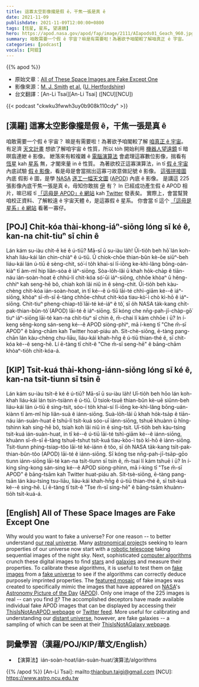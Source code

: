 ```yaml
---
title: 這寡太空影像攏是假 ê，干焦一張是真 ê
date: 2021-11-09
publishdate: 2021-11-09T12:00:00+0800
tags: [恆星, 星系, 望遠鏡]
hero: https://apod.nasa.gov/apod/fap/image/2111/AIapods01_Geach_960.jpg
summary: 咱敢需要一个假 ê 宇宙？嘛是有需要啦！為著欲予咱閣較了解咱真正 ê 宇宙。
categories: [podcast]
vocals: [阿錕]
---
```


{{% apod %}}

- 原始文章：[All of These Space Images are Fake Except One](https://apod.nasa.gov/apod/ap211109.html)
- 影像來源：[M. J. Smith](https://www.mjjsmith.com/) [et al.](https://ui.adsabs.harvard.edu/abs/2021arXiv211101713S/abstract) ([U. Hertfordshire](https://www.herts.ac.uk/research/centres/car))
- 台文翻譯：[An-Li Tsai][An-Li Tsai] ([NCU][NCU])

{{< podcast "ckwku3fwwh3uy0b908k110cdy" >}}

## [漢羅] 這寡太空影像攏是假 ê，干焦一張是真 ê
咱敢需要一个假 ê 宇宙？
嘛是有需要啦！為著欲予咱閣較了解 [咱真正 ê 宇宙][our real universe t]。
有足濟 [天文計畫][astronomical project] 想欲了解咱宇宙 ê 性質，所以 to̍h 開始利用 [機器人望遠鏡][robotic telescope] tī 暗暝翕連紲 ê 影像。
紲落來有較複雜 ê [電腦演算法][computer algorithms] 會處理這寡數位影像，揣看有 [恆星][stars] kah [星系][galaxies] 無，才閣來量 in ê 性質。
為著欲校正這寡演算法，in tī [假 ê 宇宙][fake universe] 內底試驗 [假 ê 影像][fake images]，看是毋是會當揣出這寡刁故意做記號 ê 影像。
[這張拼接圖][featured mosaic] 內底 假影 ê 圖，是學 [NASA][NASA] [逐工一幅天文圖][Astronomy Picture of the Day] ([APOD][APOD]) 內底 ê 影像。
是講這 225 張影像內底干焦一張是真 ê，毋知你敢揣 [伊][it] 有？
In 已經成功產生假 ê APOD 相片，嘛已經 tī [「這毋是 APOD」ê 網站][ThisIsNotAnAPOD webpage] kah [Twitter][Twitter feed] 發表矣。
實際上，會當幫贊咱校正資料、了解較遠 ê 宇宙天體 ê，是這寡假 ê 星系。
你會當 tī 這个 [「這毋是星系」ê 網站][ThisIsNotAGalaxy webpage] 看著一寡仔。

## [POJ] Chit-kóa thài-khong-iáⁿ-siōng lóng sī ké ê, kan-na chit-tiuⁿ sī chin ê
Lán kám su-iàu chi̍t-ê ké ê ú-tiū?
Mā-sī ū su-iàu la̍h! Ūi-tio̍h beh hō͘ lán koh-khah liáu-kái lán chin-chiàⁿ ê ú-tiū.
Ū chiok-chōe thian-bûn kè-ōe siūⁿ-beh liáu-kái lán ú-tiū ê sèng-chit, só͘-í to̍h khai-sí lī-iōng ke-khì-lâng bōng-oán-kiàⁿ tī àm-mî hip liân-sòa ê iáⁿ-siōng.
Sòa-lo̍h-lâi ū khah ho̍k-cha̍p ê tiān-náu ián-soàn-hoat ē chhú-lí chit-kóa só͘-ūi iáⁿ-siōng, chhōe khòaⁿ ū hêng-chhiⁿ kah seng-hē bô, chiah koh lâi niû in ê sèng-chit.
Ūi-tio̍h beh kàu-chèng chit-kóa ián-soàn-hoat, in tī ké--ê ú-tiū lāi-té chhì-giām ké--ê iáⁿ-siōng, khòaⁿ sī-m̄-sī ē-tàng chhōe-chhut chit-kóa tiau-kò͘-ì chò kì-hō ê iáⁿ-siōng.
Chit-tiuⁿ pheng-chiap-tô͘ lāi-té ké-iáⁿ ê tô͘, sī o̍h NASA ta̍k-kang chi̍t-pak-thian-bûn-tô͘ (APOD) lāi-té ê iáⁿ-siōng.
Sī kóng che nn̄g-pah-jī-cha̍p-gō͘ tiuⁿ iáⁿ-siōng lāi-té kan-na chi̍t-tiuⁿ sī chin ê, m̄-chai lí kám chhōe i ū?
In í-keng sêng-kong sán-seng ké--ê APOD siòng-phìⁿ, mā í-keng tī "Che m̄-sī APOD" ê bāng-chām kah Twitter hoat-piáu ah.
Si̍t-chè-siōng, ē-tàng pang-chān lán kàu-chèng chu-liāu, liáu-kái khah-hn̄g ê ú-tiū thian-thé ê, sī chit-kóa ké--ê seng-hē.
Lí ē-tàng tī chit-ê "Che m̄-sī seng-hē" ê bāng-chām khòaⁿ-tio̍h chi̍t-kóa-á.

## [KIP] Tsit-kuá thài-khong-iánn-siōng lóng sī ké ê, kan-na tsit-tiunn sī tsin ê
Lán kám su-iàu tsi̍t-ê ké ê ú-tiū?
Mā-sī ū su-iàu la̍h! Uī-tio̍h beh hōo lán koh-khah liáu-kái lán tsin-tsiànn ê ú-tiū.
Ū tsiok-tsuē thian-bûn kè-uē siūnn-beh liáu-kái lán ú-tiū ê sìng-tsit, sóo-í to̍h khai-sí lī-iōng ke-khì-lâng bōng-uán-kiànn tī àm-mî hip liân-suà ê iánn-siōng.
Suà-lo̍h-lâi ū khah ho̍k-tsa̍p ê tiān-náu ián-suàn-huat ē tshú-lí tsit-kuá sóo-uī iánn-siōng, tshuē khuànn ū hîng-tshinn kah sing-hē bô, tsiah koh lâi niû in ê sìng-tsit.
Uī-tio̍h beh kàu-tsìng tsit-kuá ián-suàn-huat, in tī ké--ê ú-tiū lāi-té tshì-giām ké--ê iánn-siōng, khuànn sī-m̄-sī ē-tàng tshuē-tshut tsit-kuá tiau-kòo-ì tsò kì-hō ê iánn-siōng.
Tsit-tiunn phing-tsiap-tôo lāi-té ké-iánn ê tôo, sī o̍h NASA ta̍k-kang tsi̍t-pak-thian-bûn-tôo (APOD) lāi-té ê iánn-siōng.
Sī kóng tse nn̄g-pah-jī-tsa̍p-gōo tiunn iánn-siōng lāi-té kan-na tsi̍t-tiunn sī tsin ê, m̄-tsai lí kám tshuē i ū?
In í-king sîng-kong sán-sing ké--ê APOD siòng-phìnn, mā í-king tī "Tse m̄-sī APOD" ê bāng-tsām kah Twitter huat-piáu ah.
Si̍t-tsè-siōng, ē-tàng pang-tsān lán kàu-tsìng tsu-liāu, liáu-kái khah-hn̄g ê ú-tiū thian-thé ê, sī tsit-kuá ké--ê sing-hē.
Lí ē-tàng tī tsit-ê "Tse m̄-sī sing-hē" ê bāng-tsām khuànn-tio̍h tsi̍t-kuá-á.

## [English] All of These Space Images are Fake Except One
Why would you want to fake a universe?
For one reason -- to better understand [our real universe][our real universe e].
Many [astronomical project][astronomical project]s seeking to learn properties of our universe now start with a [robotic telescope][robotic telescope] taking sequential images of the night sky.
Next, sophisticated [computer algorithms][computer algorithms] crunch these digital images to find [stars][stars] and [galaxies][galaxies] and measure their properties.
To calibrate these algorithms, it is useful to test them on [fake images][fake images] from a [fake universe][fake universe] to see if the algorithms can correctly deduce purposely imprinted properties.
The [featured mosaic][featured mosaic] of fake images was created to specifically mimic the images that have appeared on [NASA][NASA]'s [Astronomy Picture of the Day][Astronomy Picture of the Day] ([APOD][APOD]).
Only one image of the 225 images is real -- can you find [it][it]?
The accomplished deceptors have made available individual fake APOD images that can be displayed by accessing their [ThisIsNotAnAPOD webpage][ThisIsNotAnAPOD webpage] or [Twitter feed][Twitter feed].
More useful for calibrating and understanding our [distant universe][distant universe], however, are fake galaxies -- a sampling of which can be seen at their [ThisIsNotAGalaxy webpage][ThisIsNotAGalaxy webpage].

## 詞彙學習（漢羅/POJ/KIP/華文/English）
- 【演算法】ián-soàn-hoat/ián-suàn-huat/演算法/algorithms



{{% /apod %}}
[An-Li Tsai]: mailto:thianbun.taigi@gmail.com
[NCU]: https://www.astro.ncu.edu.tw


[our real universe e]:https://apod.nasa.gov/apod/ap210802.html
[our real universe t]:https://apod.tw/daily/20210802/
[astronomical project]:https://www.desi.lbl.gov/
[robotic telescope]:https://apod.nasa.gov/apod/ap980617.html
[computer algorithms]:https://ascl.net/
[stars]:https://science.nasa.gov/astrophysics/focus-areas/how-do-stars-form-and-evolve
[galaxies]:https://science.nasa.gov/astrophysics/focus-areas/what-are-galaxies
[fake images]:https://pyxis.nymag.com/v1/imgs/2bf/ab0/4475d06d113fb460a24eb97d81ca6a869a-lioncat.jpg
[fake universe]:https://apod.nasa.gov/apod/ap200223.html
[featured mosaic]:https://ui.adsabs.harvard.edu/abs/2021arXiv211101713S/abstract
[NASA]:https://www.nasa.gov/
[Astronomy Picture of the Day]:https://apod.tw/
[APOD]:https://apod.nasa.gov/apod/lib/about_apod.html
[it]:https://apod.nasa.gov/apod/ap200906.html
[ThisIsNotAnAPOD webpage]:https://www.mjjsmith.com/thisisnotanapod/
[Twitter feed]:https://twitter.com/ThisIsNotAnApod
[distant universe]:https://www.jwst.nasa.gov/content/science/index.html
[ThisIsNotAGalaxy webpage]:https://www.mjjsmith.com/thisisnotagalaxy/

